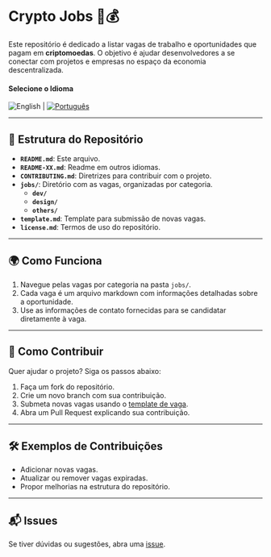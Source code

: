 # Crypto Jobs 🚀💰

Este repositório é dedicado a listar vagas de trabalho e oportunidades que pagam em **criptomoedas**. O objetivo é ajudar desenvolvedores a se conectar com projetos e empresas no espaço da economia descentralizada.

#### Selecione o Idioma

![English](https://img.shields.io/badge/Language-English-blue) | [![Português](https://img.shields.io/badge/Linguagem-Português-green)](README-PT.md)

---

## 📂 Estrutura do Repositório
- **`README.md`**: Este arquivo.
- **`README-XX.md`**: Readme em outros idiomas.
- **`CONTRIBUTING.md`**: Diretrizes para contribuir com o projeto.
- **`jobs/`**: Diretório com as vagas, organizadas por categoria.
  - **`dev/`**
  - **`design/`**
  - **`others/`**
- **`template.md`**: Template para submissão de novas vagas.
- **`license.md`**: Termos de uso do repositório.

---

## 🌍 Como Funciona
1. Navegue pelas vagas por categoria na pasta `jobs/`.
2. Cada vaga é um arquivo markdown com informações detalhadas sobre a oportunidade.
3. Use as informações de contato fornecidas para se candidatar diretamente à vaga.

---

## 🤝 Como Contribuir
Quer ajudar o projeto? Siga os passos abaixo:
1. Faça um fork do repositório.
2. Crie um novo branch com sua contribuição.
3. Submeta novas vagas usando o [template de vaga](template.md).  
4. Abra um Pull Request explicando sua contribuição.

---

## 🛠 Exemplos de Contribuições
- Adicionar novas vagas.  
- Atualizar ou remover vagas expiradas.  
- Propor melhorias na estrutura do repositório.

---

## 📬 Issues  
Se tiver dúvidas ou sugestões, abra uma [issue](https://github.com/yourrepository/issues).
